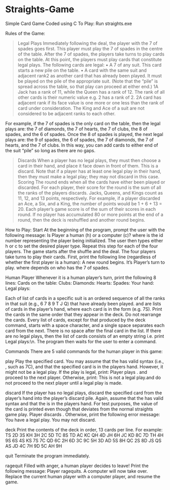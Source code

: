 # Straights-Game
Simple Card Game Coded using C
To Play: Run straights.exe


Rules of the Game:
>Legal Plays
Immediately following the deal, the player with the 7 of spades goes first. This player must play the 7 of spades in the centre
of the table. After the 7 of spades, the players take turns to play cards on the table. At this point, the players must play cards
that constitute legal plays. The following cards are legal:
• A 7 of any suit. This card starts a new pile on the table.
• A card with the same suit and adjacent rank2
as another card that has already been played. It must be played on the pile
of the appropriate suit. (Note that the “pile” is spread across the table, so that play can proceed at either end.)
1A Jack has a rank of 11, while the Queen has a rank of 12. The rank of all other cards is their numeric value e.g. 2 has a rank of 2.
2A card has adjacent rank if its face value is one more or one less than the rank of card under consideration. The King and Ace of a suit are not considered
to be adjacent ranks to each other.

For example, if the 7 of spades is the only card on the table, then the legal plays are: the 7 of diamonds, the 7 of hearts,
the 7 of clubs, the 8 of spades, and the 6 of spades. Once the 8 of spades is played, the next legal plays are: the 9 of spades,
the 6 of spades, the 7 of diamonds, the 7 of hearts, and the 7 of clubs. In this way, you can add cards to either end of the suit
“pile” so long as there are no gaps.
>Discards
When a player has no legal plays, they must then choose a card in their hand, and place it face down in front of them. This is a
discard. Note that if a player has at least one legal play in their hand, then they must make a legal play; they may not discard
in this case.
>Scoring
The round ends when all the cards have either been played or discarded. For each player, their score for the round is the sum
of all the ranks of the players discards. Jacks, Queens, and Kings count as 11, 12, and 13 points, respectively. For example, if
a player discarded an Ace, a Six, and a King, the number of points would be 1 + 6 + 13 = 20.
Each player’s game score is of the sum of their scores in each round. If no player has accumulated 80 or more points at
the end of a round, then the deck is reshuffled and another round begins.

How to Play:
Start
At the beginning of the program, prompt the user with the following message:
Is Player<x> a human (h) or a computer (c)?
where <x> is the id number representing the player being initialized. The user then types either h or c to set the desired
player type. Repeat this step for each of the four players.
The game starts after the shuffle and the deal. The four players take turns to play their cards. First, print the following line
(regardless of whether the first player is a human):
A new round begins. It’s Player<x>’s turn to play.
where <x> depends on who has the 7 of spades.

Human Player
Whenever it is a human player’s turn, print the following 8 lines:
Cards on the table:
Clubs:<list of clubs>
Diamonds:<list of diamonds>
Hearts:<list of hearts>
Spades:<list of spades>
Your hand:<cards in your hand>
Legal plays:<legal plays in your hand>
>
Each of list of cards in a specific suit is an ordered sequence of all the ranks in that suit (e.g., 6 7 8 9 T J Q) that have
already been played.
<cards in your hand> and <legal plays in your hand> are lists of cards in the player’s hand, where
each card is in the form <rank><suit> (e.g. 7S). Print the cards in the same order that they appear in the deck. Do not
rearrange the cards. Every list of cards, except for that produced by the deck command, starts with a space character, and a
single space separates each card from the next. There is no space after the final card in the list. If there are no legal plays, then
the list of cards consists of an empty string i.e. print Legal plays:\n.
The program then waits for the user to enter a command.

Commands
There are 5 valid commands for the human player in this game:

play <card> 
Play the specified card. You may assume that the <card> has valid syntax (i.e., <rank><suit>, such as 7C), and that
the specified card is in the players hand. However, it might not be a legal play.
If the play is legal, print:
Player<x> plays <card>.
and proceed to the next player. Otherwise, print:
This is not a legal play.and do not proceed to the next player until a legal play is made.
  
discard <card> 
If the player has no legal plays, discard the specified card from the player’s hand into the player’s discard pile. Again, assume that
the <card> has valid syntax and that the <card> is in the players hand. For test purposes, the value of the card is printed even
though that deviates from the normal straights game play.
Player <x> discards <card>.
Otherwise, print the following error message:
You have a legal play. You may not discard.
>
  
deck 
Print the contents of the deck in order, 13 cards per line. For example:
TS 2D 3S KH 3H 2C 5D TC 8S TD AC KC QH
4D JH 6H JC KD 8C 7D TH 4H 9S 6S 4S KS
7S 7C QD 6C 2H 6D 3C 9C 5H 3D AD 5S 8H
QC 2S 8D JS QS AS JD 4C 7H 9D 5C AH 9H
>

quit 
Terminate the program immediately.
  
ragequit 
Filled with anger, a human player decides to leave! Print the following message:
Player <x> ragequits. A computer will now take over.
Replace the current human player with a computer player, and resume the game.
